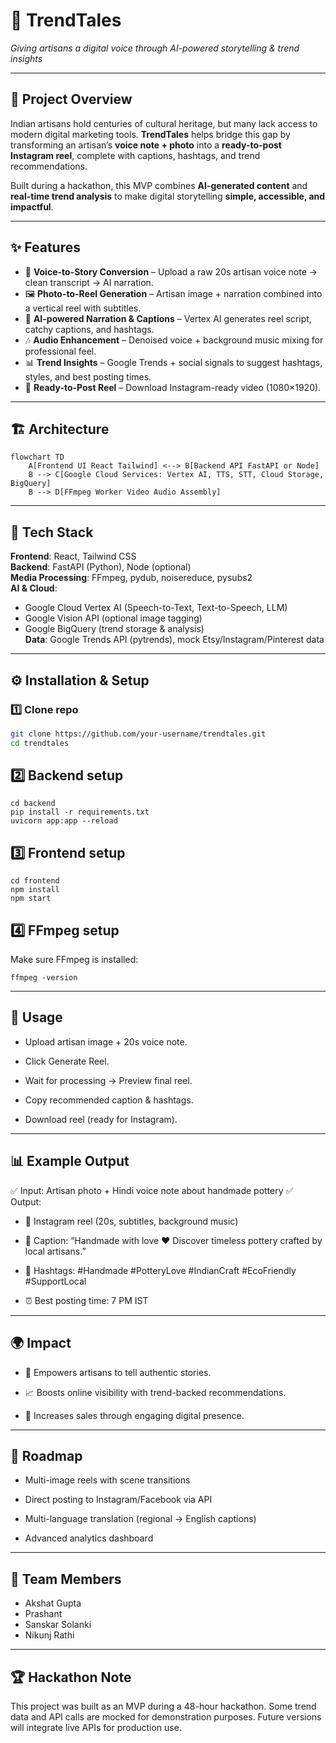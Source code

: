# 🎥 TrendTales  
*Giving artisans a digital voice through AI-powered storytelling & trend insights*

---

## 🚀 Project Overview
Indian artisans hold centuries of cultural heritage, but many lack access to modern digital marketing tools. **TrendTales** helps bridge this gap by transforming an artisan’s **voice note + photo** into a **ready-to-post Instagram reel**, complete with captions, hashtags, and trend recommendations.

Built during a hackathon, this MVP combines **AI-generated content** and **real-time trend analysis** to make digital storytelling **simple, accessible, and impactful**.

---

## ✨ Features
- 🎤 **Voice-to-Story Conversion** – Upload a raw 20s artisan voice note → clean transcript → AI narration.  
- 🖼️ **Photo-to-Reel Generation** – Artisan image + narration combined into a vertical reel with subtitles.  
- 🤖 **AI-powered Narration & Captions** – Vertex AI generates reel script, catchy captions, and hashtags.  
- 🎶 **Audio Enhancement** – Denoised voice + background music mixing for professional feel.  
- 📊 **Trend Insights** – Google Trends + social signals to suggest hashtags, styles, and best posting times.  
- 📱 **Ready-to-Post Reel** – Download Instagram-ready video (1080×1920).  

---

## 🏗️ Architecture

```mermaid
flowchart TD
    A[Frontend UI React Tailwind] <--> B[Backend API FastAPI or Node]
    B --> C[Google Cloud Services: Vertex AI, TTS, STT, Cloud Storage, BigQuery]
    B --> D[FFmpeg Worker Video Audio Assembly]
```


---

## 🔧 Tech Stack
**Frontend**: React, Tailwind CSS  
**Backend**: FastAPI (Python), Node (optional)  
**Media Processing**: FFmpeg, pydub, noisereduce, pysubs2  
**AI & Cloud**:  
- Google Cloud Vertex AI (Speech-to-Text, Text-to-Speech, LLM)  
- Google Vision API (optional image tagging)  
- Google BigQuery (trend storage & analysis)  
**Data**: Google Trends API (pytrends), mock Etsy/Instagram/Pinterest data  

---

## ⚙️ Installation & Setup

### 1️⃣ Clone repo
```bash
git clone https://github.com/your-username/trendtales.git
cd trendtales
```

## 2️⃣ Backend setup
```
cd backend
pip install -r requirements.txt
uvicorn app:app --reload
```

## 3️⃣ Frontend setup
```
cd frontend
npm install
npm start
```

## 4️⃣ FFmpeg setup

Make sure FFmpeg is installed:

```
ffmpeg -version
```

---

## 🎯 Usage

- Upload artisan image + 20s voice note.

- Click Generate Reel.

- Wait for processing → Preview final reel.

- Copy recommended caption & hashtags.

- Download reel (ready for Instagram).

---

## 📊 Example Output

✅ Input: Artisan photo + Hindi voice note about handmade pottery
✅ Output:

- 🎥 Instagram reel (20s, subtitles, background music)

- 📝 Caption: “Handmade with love ❤️ Discover timeless pottery crafted by local artisans.”

- 🔖 Hashtags: #Handmade #PotteryLove #IndianCraft #EcoFriendly #SupportLocal

- ⏰ Best posting time: 7 PM IST

---

## 🌍 Impact

- 🎨 Empowers artisans to tell authentic stories.

- 📈 Boosts online visibility with trend-backed recommendations.

- 💸 Increases sales through engaging digital presence.

---

## 📌 Roadmap

- Multi-image reels with scene transitions

- Direct posting to Instagram/Facebook via API

- Multi-language translation (regional → English captions)

- Advanced analytics dashboard

---

## 👥 Team Members

- Akshat Gupta 
- Prashant
- Sanskar Solanki
- Nikunj Rathi
---



## 🏆 Hackathon Note

This project was built as an MVP during a 48-hour hackathon. Some trend data and API calls are mocked for demonstration purposes. Future versions will integrate live APIs for production use.

